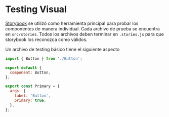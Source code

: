 # Testing Visual
[Storybook](https://storybook.js.org/) se utilizó como herramienta principal para probar los componentes de manera individual. 
Cada archivo de prueba se encuentra en `src/stories`. Todos los archivos deben terminar en `.stories.js` para que storybook los reconozca como válidos.

Un archivo de testing básico tiene el siguiente aspecto

```js
import { Button } from './Button';

export default {
  component: Button,
};

export const Primary = {
  args: {
    label: 'Button',
    primary: true,
  },
};
```